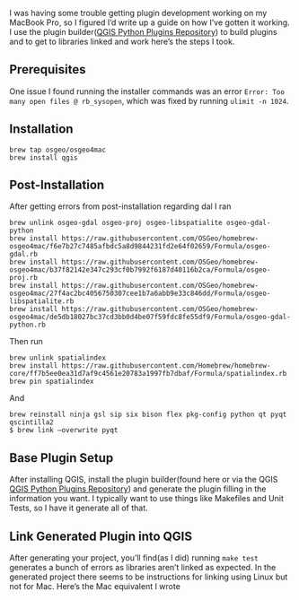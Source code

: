 
I was having some trouble getting plugin development working on my MacBook Pro, so I figured I’d write up a guide on how I’ve gotten it working. I use the plugin builder([QGIS Python Plugins Repository](https://plugins.qgis.org/plugins/pluginbuilder/)) to build plugins and to get to libraries linked and work here’s the steps I took.


## Prerequisites
One issue I found running the installer commands was an error `Error: Too many open files @ rb_sysopen`, which was fixed by running `ulimit -n 1024`.

## Installation
```
brew tap osgeo/osgeo4mac
brew install qgis
```

## Post-Installation
After getting errors from post-installation regarding dal I ran
```
brew unlink osgeo-gdal osgeo-proj osgeo-libspatialite osgeo-gdal-python
brew install https://raw.githubusercontent.com/OSGeo/homebrew-osgeo4mac/f6e7b27c7485afbdc5a8d9844231fd2e64f02659/Formula/osgeo-gdal.rb
brew install https://raw.githubusercontent.com/OSGeo/homebrew-osgeo4mac/b37f82142e347c293cf0b7992f6187d40116b2ca/Formula/osgeo-proj.rb
brew install https://raw.githubusercontent.com/OSGeo/homebrew-osgeo4mac/27f4ac2bc4056750307cee1b7a6abb9e33c846dd/Formula/osgeo-libspatialite.rb
brew install https://raw.githubusercontent.com/OSGeo/homebrew-osgeo4mac/de5db18027bc37cd3bb0d4be07f59fdc8fe55df9/Formula/osgeo-gdal-python.rb
```

Then run

```
brew unlink spatialindex
brew install https://raw.githubusercontent.com/Homebrew/homebrew-core/ff7b5ee0ea31d7af9c4561e20783a1997fb7dbaf/Formula/spatialindex.rb
brew pin spatialindex
```

And 

```
brew reinstall ninja gsl sip six bison flex pkg-config python qt pyqt qscintilla2
$ brew link —overwrite pyqt

```
## Base Plugin Setup
After installing QGIS, install the plugin builder(found here or via the QGIS [QGIS Python Plugins Repository](https://plugins.qgis.org/plugins/pluginbuilder/)) and generate the plugin filling in the information you want. I typically want to use things like Makefiles and Unit Tests, so I have it generate all of that.

## Link Generated Plugin into QGIS
After generating your project, you’ll find(as I did) running `make test` generates a bunch of errors as libraries aren’t linked as expected. In the generated project there seems to be instructions for linking using Linux but not for Mac. Here’s the Mac equivalent I wrote